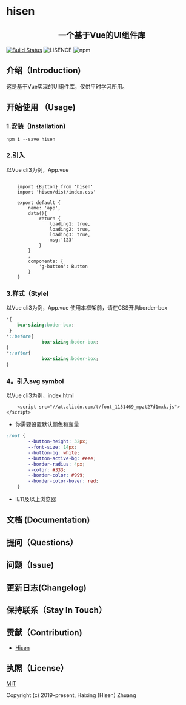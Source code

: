 # hisen
<h2 align="center">一个基于Vue的UI组件库</h2>

[![Build Status](https://travis-ci.org/zhuanghaixin/hisen.svg?branch=master)](https://travis-ci.org/zhuanghaixin/hisen)
![LISENCE](https://img.shields.io/npm/l/express.svg)
![npm](https://img.shields.io/npm/v/hisen.svg)
## 介绍（Introduction)
这是基于Vue实现的UI组件库，仅供平时学习所用。
## 开始使用 （Usage)
### 1.安装（Installation)
```
npm i --save hisen

```
### 2.引入
以Vue cli3为例，App.vue
```

    import {Button} from 'hisen'
    import 'hisen/dist/index.css'

    export default {
        name: 'app',
        data(){
            return {
                loading1: true,
                loading2: true,
                loading3: true,
                msg:'123'
            }
        }
        ,
        components: {
            'g-button': Button
        }
    }
```
### 3.样式（Style)
以Vue cli3为例，App.vue
使用本框架前，请在CSS开启border-box
```css
*{
    box-sizing:boder-box;
 }
*::before{
             box-sizing:boder-box;
}
*::after{
             box-sizing:boder-box;
}
```
### 4。引入svg symbol
以Vue cli3为例，index.html
```
    <script src="//at.alicdn.com/t/font_1151469_mpzt27d1mxk.js"></script>
```
- 你需要设置默认颜色和变量
```css
:root {
        --button-height: 32px;
        --font-size: 14px;
        --button-bg: white;
        --button-active-bg: #eee;
        --border-radius: 4px;
        --color: #333;
        --border-color: #999;
        --border-color-hover: red;
    }
```
- IE11及以上浏览器

## 文档 (Documentation)
## 提问（Questions）
## 问题（Issue)
## 更新日志(Changelog)
## 保持联系（Stay In Touch）
## 贡献（Contribution)
- [Hisen](https://github.com/zhuanghaixin)
## 执照（License）
[MIT](http://opensource.org/licenses/MIT)

Copyright (c) 2019-present, Haixing (Hisen) Zhuang